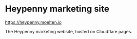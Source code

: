 # Heypenny marketing site

<https://heypenny.moelten.io>

The Heypenny marketing website, hosted on Cloudflare pages.
